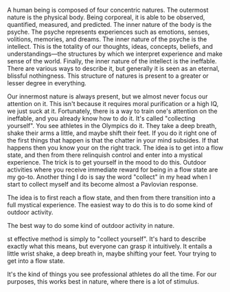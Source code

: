A human being is composed of four concentric natures. The outermost nature is the physical body. Being corporeal, it is able to be observed, quantified, measured, and predicted. The inner nature of the body is the psyche. The psyche represents experiences such as emotions, senses, volitions, memories, and dreams. The inner nature of the psyche is the intellect. This is the totality of our thoughts, ideas, concepts, beliefs, and understandings—the structures by which we interpret experience and make sense of the world. Finally, the inner nature of the intellect is the ineffable. There are various ways to describe it, but generally it is seen as an eternal, blissful nothingness. This structure of natures is present to a greater or lesser degree in everything.

Our innermost nature is always present, but we almost never focus our attention on it. This isn't because it requires moral purification or a high IQ, we just suck at it. Fortunately, there is a way to train one's attention on the ineffable, and you already know how to do it. It's called "collecting yourself". You see athletes in the Olympics do it. They take a deep breath, shake their arms a little, and maybe shift their feet. If you do it right one of the first things that happen is that the chatter in your mind subsides. If that happens then you know your on the right track. The idea is to get into a flow state, and then from there relinquish control and enter into a mystical experience. The trick is to get yourself in the mood to do this. Outdoor activities where you receive immediate reward for being in a flow state are my go-to. Another thing I do is say the word "collect" in my head when I start to collect myself and its become almost a Pavlovian response.


 The idea is to first reach a flow state, and then from there transition into a full mystical experience. The easiest way to do this is to do some kind of outdoor activity.


The best way to do some kind of outdoor activity in nature.



st effective method is simply to "collect yourself". It's hard to describe exactly what this means, but everyone can grasp it intuitively. It entails a little wrist shake, a deep breath in, maybe shifting your feet. Your trying to get into a flow state. 

It's the kind of things you see professional athletes do all the time. For our purposes, this works best in nature, where there is a lot of stimulus.





